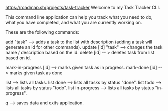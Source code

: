 https://roadmap.sh/projects/task-tracker
Welcome to my Task Tracker CLI.

This command line application can help you track what you need to do, 
what you have completed, and what you are currently working on.

These are the following commands: 

add "task" --> adds a task to the list with description (adding a task will generate an id for other commands).
update [id] "task" --> changes the task name / description based on the id.
delete [id] -- > deletes task from list based on id.

mark-in-progress [id] --> marks given task as in progress.
mark-done [id] --> marks given task as done

list --> lists all tasks.
list done --> lists all tasks by status "done".
list todo --> lists all tasks by status "todo".
list in-progress --> lists all tasks by status "in-progress".

q --> saves data and exits application.
